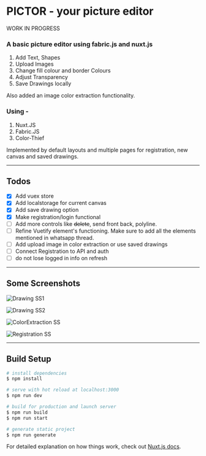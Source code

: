# PICTOR - your picture editor

WORK IN PROGRESS

### A basic picture editor using fabric.js and nuxt.js
1. Add Text, Shapes
2. Upload Images
3. Change fill colour and border Colours
4. Adjust Transparency
5. Save Drawings locally

Also added an image color extraction functionality.

### Using - 
1. Nuxt.JS
2. Fabric.JS
3. Color-Thief

Implemented by default layouts and multiple pages for registration, new canvas and saved drawings.

<hr>

## Todos

- [x] Add vuex store
- [x] Add localstorage for current canvas
- [x] Add save drawing option
- [x] Make registration/login functional
- [ ] Add more controls like ~~delete~~, send front back, polyline.
- [ ] Refine Vuetify element's functioning. Make sure to add all the elements mentioned in whatsapp thread.
- [ ] Add upload image in color extraction or use saved drawings
- [ ] Connect Registration to API and auth
- [ ] do not lose logged in info on refresh
<hr>

## Some Screenshots
![Drawing SS1](https://github.com/NandeeshG/PICTOR/blob/main/screenshots/ss_draw2.png?raw=true)

![Drawing SS2](https://github.com/NandeeshG/PICTOR/blob/main/screenshots/ss_draw.png?raw=true)

![ColorExtraction SS](https://github.com/NandeeshG/PICTOR/blob/main/screenshots/ss_colorExtraction.png?raw=true)

![Registration SS](https://github.com/NandeeshG/PICTOR/blob/main/screenshots/ss_reg.png?raw=true)

<hr>

## Build Setup

```bash
# install dependencies
$ npm install

# serve with hot reload at localhost:3000
$ npm run dev

# build for production and launch server
$ npm run build
$ npm run start

# generate static project
$ npm run generate
```

For detailed explanation on how things work, check out [Nuxt.js docs](https://nuxtjs.org).
